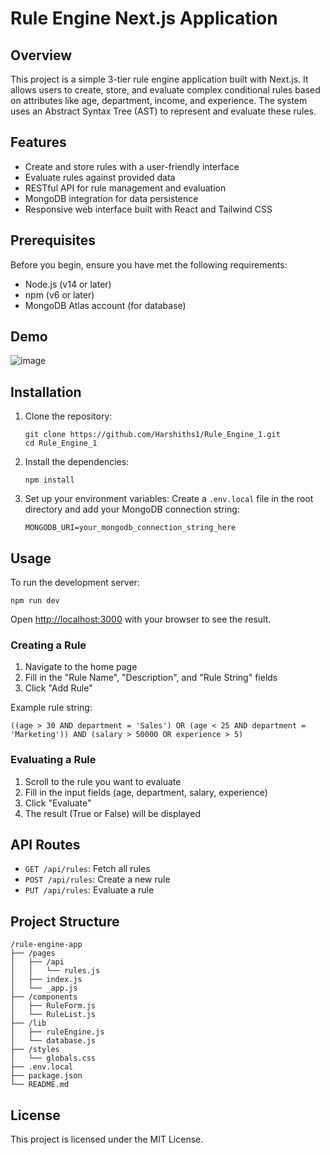 # Rule Engine Next.js Application

## Overview

This project is a simple 3-tier rule engine application built with Next.js. It allows users to create, store, and evaluate complex conditional rules based on attributes like age, department, income, and experience. The system uses an Abstract Syntax Tree (AST) to represent and evaluate these rules.

## Features

- Create and store rules with a user-friendly interface
- Evaluate rules against provided data
- RESTful API for rule management and evaluation
- MongoDB integration for data persistence
- Responsive web interface built with React and Tailwind CSS

## Prerequisites

Before you begin, ensure you have met the following requirements:

- Node.js (v14 or later)
- npm (v6 or later)
- MongoDB Atlas account (for database)

## Demo
![image](https://github.com/user-attachments/assets/03c7e96a-6aa8-4862-ae9a-b626e25dc1f6)


## Installation

1. Clone the repository:
   ```
   git clone https://github.com/Harshiths1/Rule_Engine_1.git
   cd Rule_Engine_1
   ```

2. Install the dependencies:
   ```
   npm install
   ```

3. Set up your environment variables:
   Create a `.env.local` file in the root directory and add your MongoDB connection string:
   ```
   MONGODB_URI=your_mongodb_connection_string_here
   ```

## Usage

To run the development server:

```
npm run dev
```

Open [http://localhost:3000](http://localhost:3000) with your browser to see the result.

### Creating a Rule

1. Navigate to the home page
2. Fill in the "Rule Name", "Description", and "Rule String" fields
3. Click "Add Rule"

Example rule string:
```
((age > 30 AND department = 'Sales') OR (age < 25 AND department = 'Marketing')) AND (salary > 50000 OR experience > 5)
```

### Evaluating a Rule

1. Scroll to the rule you want to evaluate
2. Fill in the input fields (age, department, salary, experience)
3. Click "Evaluate"
4. The result (True or False) will be displayed

## API Routes

- `GET /api/rules`: Fetch all rules
- `POST /api/rules`: Create a new rule
- `PUT /api/rules`: Evaluate a rule

## Project Structure

```
/rule-engine-app
├── /pages
│   ├── /api
│   │   └── rules.js
│   ├── index.js
│   └── _app.js
├── /components
│   ├── RuleForm.js
│   └── RuleList.js
├── /lib
│   ├── ruleEngine.js
│   └── database.js
├── /styles
│   └── globals.css
├── .env.local
├── package.json
└── README.md
```

## License

This project is licensed under the MIT License.
